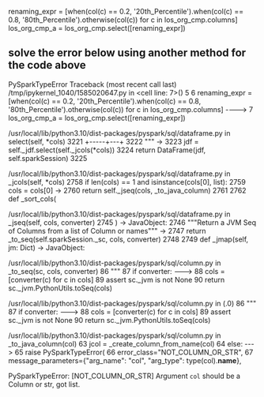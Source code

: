 renaming_expr = [when(col(c) == 0.2, '20th_Percentile').when(col(c) == 0.8, '80th_Percentile').otherwise(col(c)) for c in los_org_cmp.columns]
los_org_cmp_a = los_org_cmp.select([renaming_expr])


solve the error below using another method for the code above 
---------------------------------------------------------------------------
PySparkTypeError                          Traceback (most recent call last)
/tmp/ipykernel_1040/1585020647.py in <cell line: 7>()
      5 
      6 renaming_expr = [when(col(c) == 0.2, '20th_Percentile').when(col(c) == 0.8, '80th_Percentile').otherwise(col(c)) for c in los_org_cmp.columns]
----> 7 los_org_cmp_a = los_org_cmp.select([renaming_expr])

/usr/local/lib/python3.10/dist-packages/pyspark/sql/dataframe.py in select(self, *cols)
   3221         +-----+---+
   3222         """
-> 3223         jdf = self._jdf.select(self._jcols(*cols))
   3224         return DataFrame(jdf, self.sparkSession)
   3225 

/usr/local/lib/python3.10/dist-packages/pyspark/sql/dataframe.py in _jcols(self, *cols)
   2758         if len(cols) == 1 and isinstance(cols[0], list):
   2759             cols = cols[0]
-> 2760         return self._jseq(cols, _to_java_column)
   2761 
   2762     def _sort_cols(

/usr/local/lib/python3.10/dist-packages/pyspark/sql/dataframe.py in _jseq(self, cols, converter)
   2745     ) -> JavaObject:
   2746         """Return a JVM Seq of Columns from a list of Column or names"""
-> 2747         return _to_seq(self.sparkSession._sc, cols, converter)
   2748 
   2749     def _jmap(self, jm: Dict) -> JavaObject:

/usr/local/lib/python3.10/dist-packages/pyspark/sql/column.py in _to_seq(sc, cols, converter)
     86     """
     87     if converter:
---> 88         cols = [converter(c) for c in cols]
     89     assert sc._jvm is not None
     90     return sc._jvm.PythonUtils.toSeq(cols)

/usr/local/lib/python3.10/dist-packages/pyspark/sql/column.py in <listcomp>(.0)
     86     """
     87     if converter:
---> 88         cols = [converter(c) for c in cols]
     89     assert sc._jvm is not None
     90     return sc._jvm.PythonUtils.toSeq(cols)

/usr/local/lib/python3.10/dist-packages/pyspark/sql/column.py in _to_java_column(col)
     63         jcol = _create_column_from_name(col)
     64     else:
---> 65         raise PySparkTypeError(
     66             error_class="NOT_COLUMN_OR_STR",
     67             message_parameters={"arg_name": "col", "arg_type": type(col).__name__},

PySparkTypeError: [NOT_COLUMN_OR_STR] Argument `col` should be a Column or str, got list.
